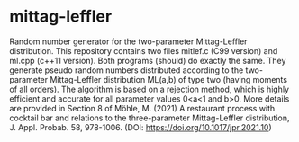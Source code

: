 # mittag-leffler
Random number generator for the two-parameter Mittag-Leffler distribution.
This repository contains two files mitlef.c (C99 version) and ml.cpp (c++11 version).
Both programs (should) do exactly the same. They generate pseudo random numbers distributed according to the two-parameter Mittag-Leffler distribution ML(a,b) of type two (having moments of all orders). The algorithm is based on a rejection method, which is highly efficient and accurate for all parameter values 0<a<1 and b>0. More details are provided in Section 8 of Möhle, M. (2021) A restaurant process with cocktail bar and relations to the three-parameter Mittag-Leffler distribution, J. Appl. Probab. 58, 978-1006. (DOI: https://doi.org/10.1017/jpr.2021.10)
